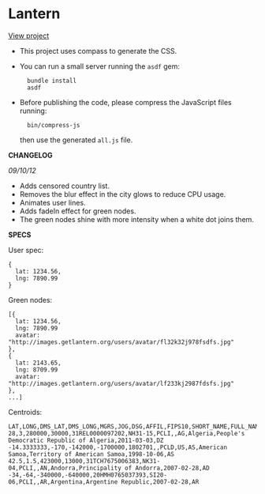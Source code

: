 Lantern
=======

[View project](http://vizzuality.github.com/lantern)

* This project uses compass to generate the CSS.
* You can run a small server running the <code>asdf</code> gem:

        bundle install
        asdf 

* Before publishing the code, please compress the JavaScript files running: 

        bin/compress-js

  then use the generated <code>all.js</code> file.

**CHANGELOG**

*09/10/12*

- Adds censored country list.
- Removes the blur effect in the city glows to reduce CPU usage.
- Animates user lines.
- Adds fadeIn effect for green nodes.
- The green nodes shine with more intensity when a white dot joins them. 

**SPECS**

User spec:

    {
      lat: 1234.56,
      lng: 7890.99
    }

Green nodes:

    [{
      lat: 1234.56,
      lng: 7890.99
      avatar: "http://images.getlantern.org/users/avatar/fl32k32j978fsdfs.jpg"
    },
    {
      lat: 2143.65,
      lng: 8709.99
      avatar: "http://images.getlantern.org/users/avatar/lf233kj2987fdsfs.jpg"
    },
    ...]

Centroids:

    LAT,LONG,DMS_LAT,DMS_LONG,MGRS,JOG,DSG,AFFIL,FIPS10,SHORT_NAME,FULL_NAME,MOD_DATE,ISO3136
    28,3,280000,30000,31REL0000097202,NH31-15,PCLI,,AG,Algeria,People's Democratic Republic of Algeria,2011-03-03,DZ
    -14.3333333,-170,-142000,-1700000,1802701,,PCLD,US,AS,American Samoa,Territory of American Samoa,1998-10-06,AS
    42.5,1.5,423000,13000,31TCH7675006383,NK31-04,PCLI,,AN,Andorra,Principality of Andorra,2007-02-28,AD
    -34,-64,-340000,-640000,20HMH0765037393,SI20-06,PCLI,,AR,Argentina,Argentine Republic,2007-02-28,AR
